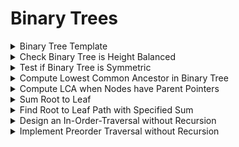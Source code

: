 # Binary Trees

<details>
<summary> Binary Tree Template</summary>

```cpp
template <typename T>
struct BinaryTreeNode {
	T data;
	unique_ptr<BinaryTreeNode<T>> left, right;
}
```

</details>


<details>
<summary> Check Binary Tree is Height Balanced </summary>

---
- Given a root of binary tree
- Check whether the tree is height-balanced

---

```cpp
struct BalancedStatusWithHeight {
	bool balanced;
	int height;
};

bool IsBalanced(const unique_ptr<BinaryTreeNode<int>>& tree) {
	return CheckBalanced(tree).balanced;
}

BalancedStatusWithHeight CheckBalanced(const unique_ptr<BinaryTreeNode<int>>& tree) {
	if (tree == nullptr) {
		return {true, -1};
	}

	auto left_result = CheckBalanced(tree->left);
	if (!left_result.balanced) {
		return {false, 0};
	}

	auto right_result = CheckBalanced(tree->right);
	if (!right_result.balanced) {
		return {false, 0};
	}

	bool is_balanced = abs(left_result.height - right_result.height) <= 1;
	int height = max(left_result.height, right_result.height) + 1;

	return {is_balanced, height};
}
```

---
- Time complexity: O(n)
- Space complexity: O(h) - function call stack corresponds to a unique path from root to node, and therefore it is bounded by height

---
</details>


<details>
<summary> Test if Binary Tree is Symmetric </summary>

---
- The nodes has to be symmetric too

---

```cpp
bool IsSymmetric(const unique_ptr<BinaryTreeNode<int>>& tree) {
	return tree == nullptr || CheckSymmetric(tree->left, tree->right);
}

bool CheckSymmetric(const unique_ptr<BinaryTreeNode<int>& subtree_0,
					const unique_ptr<BinaryTreeNode<int>& subtree_1) {
	if (subtree_0 == nullptr && subtree_1 == nullptr) {
		return true;
	} else if (subtree_0 != nullptr && subtree_1 != nullptr) {
		return CheckSymmetric(subtree_0->left, subtree_1->right) &&
			   CheckSymmetric(subtree_0->right, subtree_1->left);
	}

	return false;
}
```

---
- Time complexity: O(n)
- Space complexity: O(h)

---
</details>


<details>
<summary> Compute Lowest Common Ancestor in Binary Tree </summary>

---

---

```cpp
struct Status {
	int num_target_nodes;
	BinaryTreeNode<int>* ancestor;
};

BinaryTreeNode<int>* LCA(const unique_ptr<BinaryTreeNode<int>>& tree,
						 const unique_ptr<BinaryTreeNode<int>>& node0,
						 const unique_ptr<BinaryTreeNode<int>>& node1) {
	return LCAHelper(tree, node0, node1).ancestor;
}

Status LCAHelper(const unique_ptr<BinaryTreeNode<int>>& tree,
				 const unique_ptr<BinaryTreeNode<int>>& node0,
				 const unique_ptr<BinaryTreeNode<int>>& node1) {
	if (tree == nultpr) {
		return {0, nullptr};
	}

	auto left_result = LCAHelper(tree->left, node0, node1);
	if (left_result.num_target_nodes == 2) {
		return left_result;
	}

	auto right_result = LCAHelper(tree->right, node0, node1);
	if (right_result.num_target_nodes == 2) {
		return right_result;
	}

	// compute the number of found nodes (max is alwasy 2)
	int num_target_nodes = left_result.num_target_nodes +
							right_result.num_target_nodes + (tree == node0) +
							(tree == node1);

	return {num_target_nodes, num_target_nodes == 2 ? tree.get() : nullptr};
}
```

---
- Time complexity: O(n)
- Space complexity: O(h)

---
</details>


<details>
<summary> Compute LCA when Nodes have Parent Pointers </summary>

```cpp
BinaryTreeNode<int>* LCA(const unique_ptr<BinaryTreeNode<int>>& node0,
						 const unique_ptr<BinaryTreeNode<int>>& node1) {
	BinaryTreeNode<int>*iter0 = node0.get(), *iter1 = node1.get();

	int depth0 = GetDepth(iter0), depth1 = GetDepth(iter1);

	if (depth1 > depth0) {
		swap(iter0, iter1);
	}

	int depth_diff = abs(depth0 - depth1);
	while (depth_diff--) {
		iter0 = iter0->parent;
	}

	while (iter0 != iter1) {
		iter0 = iter0->parent, iter1 = iter1->parent;
	}
	return iter0;
}

int GetDepth(const BinaryTreeNode<int>* node) {
	int depth = 0;
	while (node->parent) {
		++depth, node = node->parent;
	}

	return depth;
}
```

---
- Time complexity: O(h)
- Space complexity: O(1)

---
</details>


<details>
<summary> Sum Root to Leaf </summary>

---
- Given a binary tree with 1 and 0
- find the sum of all binary numbers available from root to leaves
- ex path sum: (11001)\_2

---

```cpp
int SumRootToLeaf(const unique_ptr<BinaryTreeNode<int>>& tree) {
	return SumRootToLeafHelper(tree, 0);
}

int SumRootToLeafHelper(const unique_ptr<BinaryTreeNode<int>>& tree,
						int partial_path_sum) {
	if (tree == nullptr) {
		return 0;
	}

	partial_path_sum = partial_path_sum * 2 + tree->data;
	if (tree->left == nullptr && tree->right == nullptr) {
		return partial_path_sum;
	}

	return SumRootToLeafHelper(tree->left, partial_path_sum) +
		   SumRootToLeafHelper(tree->left, partial_path_sum);
}
```

---
- Time complexity: O(n)
- Space complexity: O(h)

---
</details>


<details>
<summary> Find Root to Leaf Path with Specified Sum</summary>

---
- Given a binary tree and an integer value
- return if there exist a path to node where the sum equals to the desired value

---

```cpp
bool HasPathSum(const unique_ptr<BinaryTreeNode<int>>& tree,
				int remaining_weight) {
	if (tree == nullptr) {
		return false;
	} else if (tree->left == nullptr && tree->right == nullptr) {
		return remaining_weight == tree->data;
	}

	return HasPathSum(tree->left, remaining_weight - tree->data) ||
		   HasPathSum(tree->right, remaining_weight - tree->data);
}
```

---
- Time complexity: O(n)
- Space complexity: O(h)

---
</details>


<details>
<summary> Design an In-Order-Traversal without Recursion </summary>


```cpp
vector<int> InOrderTraversal(const unique_ptr<BinaryTreeNode<int>>& tree) {
	stack<const BinaryTreeNode<int>*> s;
	const auto* curr = tree.get();
	vector<int> result;

	while (!empty(s) || curr) {
		if (curr) {
			s.push(curr);
			curr= curr->left.get();
		} else {
			curr = s.top();
			s.pop();
			result.emplace_back(curr->data);
			curr = curr->right.get();
		}
	}
	return result;
}
```

---
- Time complexity: O(n)
- Space complexity: O(h)

---
</details>


<details>
<summary> Implement Preorder Traversal without Recursion </summary>

```cpp
vector<int> PreorderTraversal(const unique_ptr<BinaryTreeNode<int>>& tree) {
	stack<BinaryTreeNode<int>*> path;
	path.emplace(tree.get());
	vector<int> result;

	while (!path.emtpy()) {
		auto curr = path.top();
		path.pop();

		if (curr != nullptr) {
			result.emplace_back(curr->data);
			path.emplace(curr->left.get());
			path.emplace(curr->right.get());
		}
	}

	return result;
}
```

---
- Time complexity: O(n)
- Space complexity: O(h)

---
</details>